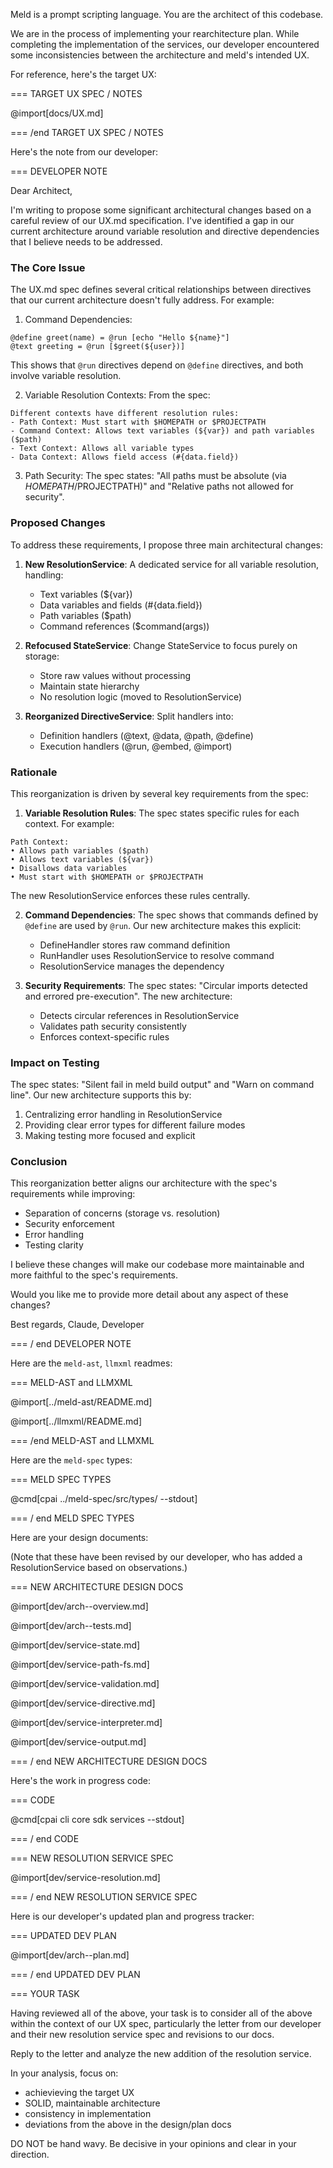 Meld is a prompt scripting language. You are the architect of this codebase. 

We are in the process of implementing your rearchitecture plan. While completing the implementation of the services, our developer encountered some inconsistencies between the architecture and meld's intended UX.

For reference, here's the target UX:

=== TARGET UX SPEC / NOTES

@import[docs/UX.md]

=== /end TARGET UX SPEC / NOTES

Here's the note from our developer: 

=== DEVELOPER NOTE

Dear Architect,

I'm writing to propose some significant architectural changes based on a careful review of our UX.md specification. I've identified a gap in our current architecture around variable resolution and directive dependencies that I believe needs to be addressed.

### The Core Issue

The UX.md spec defines several critical relationships between directives that our current architecture doesn't fully address. For example:

1. Command Dependencies:
```meld
@define greet(name) = @run [echo "Hello ${name}"]
@text greeting = @run [$greet(${user})]
```
This shows that `@run` directives depend on `@define` directives, and both involve variable resolution.

2. Variable Resolution Contexts:
From the spec:
```
Different contexts have different resolution rules:
- Path Context: Must start with $HOMEPATH or $PROJECTPATH
- Command Context: Allows text variables (${var}) and path variables ($path)
- Text Context: Allows all variable types
- Data Context: Allows field access (#{data.field})
```

3. Path Security:
The spec states: "All paths must be absolute (via $HOMEPATH/$PROJECTPATH)" and "Relative paths not allowed for security".

### Proposed Changes

To address these requirements, I propose three main architectural changes:

1. **New ResolutionService**: A dedicated service for all variable resolution, handling:
   - Text variables (${var})
   - Data variables and fields (#{data.field})
   - Path variables ($path)
   - Command references ($command(args))

2. **Refocused StateService**: Change StateService to focus purely on storage:
   - Store raw values without processing
   - Maintain state hierarchy
   - No resolution logic (moved to ResolutionService)

3. **Reorganized DirectiveService**: Split handlers into:
   - Definition handlers (@text, @data, @path, @define)
   - Execution handlers (@run, @embed, @import)

### Rationale

This reorganization is driven by several key requirements from the spec:

1. **Variable Resolution Rules**: The spec states specific rules for each context. For example:
```
Path Context:
• Allows path variables ($path)
• Allows text variables (${var})
• Disallows data variables
• Must start with $HOMEPATH or $PROJECTPATH
```
The new ResolutionService enforces these rules centrally.

2. **Command Dependencies**: The spec shows that commands defined by `@define` are used by `@run`. Our new architecture makes this explicit:
   - DefineHandler stores raw command definition
   - RunHandler uses ResolutionService to resolve command
   - ResolutionService manages the dependency

3. **Security Requirements**: The spec states: "Circular imports detected and errored pre-execution". The new architecture:
   - Detects circular references in ResolutionService
   - Validates path security consistently
   - Enforces context-specific rules

### Impact on Testing

The spec states: "Silent fail in meld build output" and "Warn on command line". Our new architecture supports this by:
1. Centralizing error handling in ResolutionService
2. Providing clear error types for different failure modes
3. Making testing more focused and explicit

### Conclusion

This reorganization better aligns our architecture with the spec's requirements while improving:
- Separation of concerns (storage vs. resolution)
- Security enforcement
- Error handling
- Testing clarity

I believe these changes will make our codebase more maintainable and more faithful to the spec's requirements.

Would you like me to provide more detail about any aspect of these changes?

Best regards,
Claude, Developer

=== / end DEVELOPER NOTE

Here are the `meld-ast`, `llmxml` readmes:

=== MELD-AST and LLMXML

@import[../meld-ast/README.md]

@import[../llmxml/README.md]

=== /end MELD-AST and LLMXML

Here are the `meld-spec` types:

=== MELD SPEC TYPES

@cmd[cpai ../meld-spec/src/types/ --stdout]

=== / end MELD SPEC TYPES 

Here are your design documents:

(Note that these have been revised by our developer, who has added a ResolutionService based on observations.)

=== NEW ARCHITECTURE DESIGN DOCS

@import[dev/arch--overview.md]

@import[dev/arch--tests.md]

@import[dev/service-state.md]

@import[dev/service-path-fs.md]

@import[dev/service-validation.md]

@import[dev/service-directive.md]

@import[dev/service-interpreter.md]

@import[dev/service-output.md]

=== / end NEW ARCHITECTURE DESIGN DOCS

Here's the work in progress code:

=== CODE 

@cmd[cpai cli core sdk services --stdout]

=== / end CODE 

=== NEW RESOLUTION SERVICE SPEC

@import[dev/service-resolution.md]

=== / end NEW RESOLUTION SERVICE SPEC

Here is our developer's updated plan and progress tracker:

=== UPDATED DEV PLAN 

@import[dev/arch--plan.md]

=== / end UPDATED DEV PLAN

=== YOUR TASK

Having reviewed all of the above, your task is to consider all of the above within the context of our UX spec, particularly the letter from our developer and their new resolution service spec and revisions to our docs.

Reply to the letter and analyze the new addition of the resolution service.

In your analysis, focus on:
- achievieving the target UX
- SOLID, maintainable architecture
- consistency in implementation
- deviations from the above in the design/plan docs

 DO NOT be hand wavy. Be decisive in your opinions and clear in your direction.